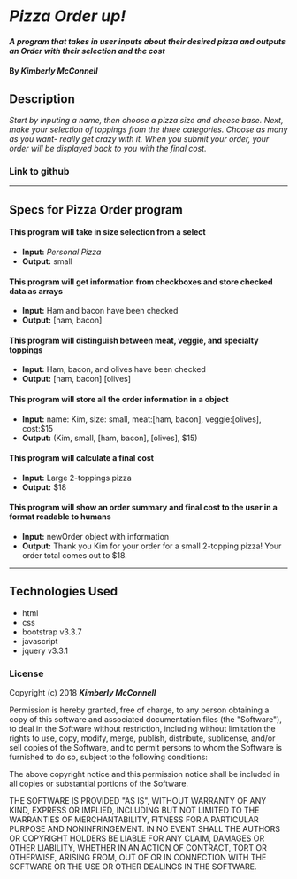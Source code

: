 # _Pizza Order up!_

#### _A program that takes in user inputs about their desired pizza and outputs an Order with their selection and the cost_

#### By _**Kimberly McConnell**_

## Description

_Start by inputing a name, then choose a pizza size and cheese base. Next, make your selection of toppings from the three categories. Choose as many as you want- really get crazy with it. When you submit your order, your order will be displayed back to you with the final cost._

### Link to github

***

## Specs for Pizza Order program


#### This program will take in size selection from a select
* **Input:** *Personal Pizza*
* **Output:** small

#### This program will get information from checkboxes and store checked data as arrays
* **Input:** Ham and bacon have been checked
* **Output:** [ham, bacon]

#### This program will distinguish between meat, veggie, and specialty toppings
* **Input:** Ham, bacon, and olives have been checked
* **Output:** [ham, bacon] [olives]

#### This program will store all the order information in a object
* **Input:** name: Kim, size: small, meat:[ham, bacon], veggie:[olives], cost:$15
* **Output:** (Kim, small, [ham, bacon], [olives], $15)

#### This program will calculate a final cost
* **Input:** Large 2-toppings pizza
* **Output:** $18

#### This program will show an order summary and final cost to the user in a format readable to humans
* **Input:** newOrder object with information
* **Output:** Thank you Kim for your order for a small 2-topping pizza! Your order total comes out to $18. 



***

## Technologies Used

* html
* css
* bootstrap v3.3.7
* javascript
* jquery v3.3.1

### License

Copyright (c) 2018 **_Kimberly McConnell_**

Permission is hereby granted, free of charge, to any person obtaining a copy
of this software and associated documentation files (the "Software"), to deal
in the Software without restriction, including without limitation the rights
to use, copy, modify, merge, publish, distribute, sublicense, and/or sell
copies of the Software, and to permit persons to whom the Software is
furnished to do so, subject to the following conditions:

The above copyright notice and this permission notice shall be included in all
copies or substantial portions of the Software.

THE SOFTWARE IS PROVIDED "AS IS", WITHOUT WARRANTY OF ANY KIND, EXPRESS OR
IMPLIED, INCLUDING BUT NOT LIMITED TO THE WARRANTIES OF MERCHANTABILITY,
FITNESS FOR A PARTICULAR PURPOSE AND NONINFRINGEMENT. IN NO EVENT SHALL THE
AUTHORS OR COPYRIGHT HOLDERS BE LIABLE FOR ANY CLAIM, DAMAGES OR OTHER
LIABILITY, WHETHER IN AN ACTION OF CONTRACT, TORT OR OTHERWISE, ARISING FROM,
OUT OF OR IN CONNECTION WITH THE SOFTWARE OR THE USE OR OTHER DEALINGS IN THE
SOFTWARE.
